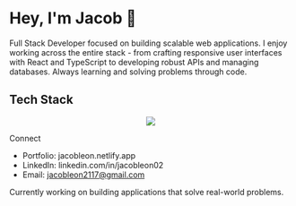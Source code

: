 # Hey, I'm Jacob 👋

Full Stack Developer focused on building scalable web applications. I enjoy working across the entire stack - from crafting responsive user interfaces with React and TypeScript to developing robust APIs and managing databases. Always learning and solving problems through code.

## Tech Stack
<p align="center">
  <a href="https://skillicons.dev">
    <img src="https://skillicons.dev/icons?i=c,python,js,typescript,html,css,react,nextjs,tailwindcss,nodejs,mysql,postgres,supabase,firebase,docker,netlify&perline=20" />
  </a>
</p>

Connect

* Portfolio: jacobleon.netlify.app
* LinkedIn: linkedin.com/in/jacobleon02
* Email: jacobleon2117@gmail.com

Currently working on building applications that solve real-world problems.
